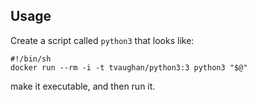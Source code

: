 ## Usage

Create a script called `python3` that looks like:

    #!/bin/sh
    docker run --rm -i -t tvaughan/python3:3 python3 "$@"

make it executable, and then run it.
